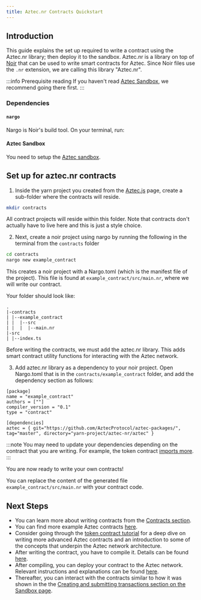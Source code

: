 ```yaml
---
title: Aztec.nr Contracts Quickstart
---
```


## Introduction

This guide explains the set up required to write a contract using the Aztec.nr library; then deploy it to the sandbox. Aztec.nr is a library on top of [Noir](https://noir-lang.org/) that can be used to write smart contracts for Aztec. Since Noir files use the `.nr` extension, we are calling this library "Aztec.nr".

:::info Prerequisite reading
If you haven't read [Aztec Sandbox](./sandbox.md), we recommend going there first.
:::

### Dependencies

#### `nargo`

Nargo is Noir's build tool. On your terminal, run:

<InstallNargoInstructions />

#### Aztec Sandbox

You need to setup the [Aztec sandbox](./sandbox.md).

<!-- TODO([#1056](https://github.com/AztecProtocol/aztec-packages/issues/1056)): Add a step for the starter kit -->

## Set up for aztec.nr contracts

1. Inside the yarn project you created from the [Aztec.js](./sandbox.md) page, create a sub-folder where the contracts will reside.

```bash
mkdir contracts
```

All contract projects will reside within this folder. Note that contracts don't actually have to live here and this is just a style choice.

2. Next, create a noir project using nargo by running the following in the terminal from the `contracts` folder

```bash
cd contracts
nargo new example_contract
```

This creates a noir project with a Nargo.toml (which is the manifest file of the project). This file is found at `example_contract/src/main.nr`, where we will write our contract.

Your folder should look like:

```
.
|-contracts
| |--example_contract
| |  |--src
| |  |  |--main.nr
|-src
| |--index.ts
```

Before writing the contracts, we must add the aztec.nr library. This adds smart contract utility functions for interacting with the Aztec network.

3. Add aztec.nr library as a dependency to your noir project. Open Nargo.toml that is in the `contracts/example_contract` folder, and add the dependency section as follows:

```
[package]
name = "example_contract"
authors = [""]
compiler_version = "0.1"
type = "contract"

[dependencies]
aztec = { git="https://github.com/AztecProtocol/aztec-packages/", tag="master", directory="yarn-project/aztec-nr/aztec" }
```

:::note
You may need to update your dependencies depending on the contract that you are writing. For example, the token contract [imports more](../getting_started/token_contract_tutorial#project-setup).
:::

You are now ready to write your own contracts!

You can replace the content of the generated file `example_contract/src/main.nr` with your contract code.

## Next Steps

- You can learn more about writing contracts from the [Contracts section](../contracts/main.md).
- You can find more example Aztec contracts [here](https://github.com/AztecProtocol/aztec-packages/tree/master/yarn-project/noir-contracts/src/contracts).
- Consider going through the [token contract tutorial](./token_contract_tutorial.md) for a deep dive on writing more advanced Aztec contracts and an introduction to some of the concepts that underpin the Aztec network architecture.
- After writing the contract, you have to compile it. Details can be found [here](../contracts/compiling.md).
- After compiling, you can deploy your contract to the Aztec network. Relevant instructions and explanations can be found [here](../contracts/deploying.md).
- Thereafter, you can interact with the contracts similar to how it was shown in the the [Creating and submitting transactions section on the Sandbox page](./sandbox.md#creating-and-submitting-transactions).
